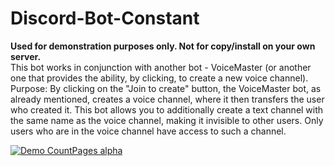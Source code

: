 # Discord-Bot-Constant

<b>Used for demonstration purposes only. Not for copy/install on your own server.</b><br/>
This bot works in conjunction with another bot - VoiceMaster (or another one that provides the ability, by clicking, to create a new voice channel).
Purpose:
By clicking on the "Join to create" button, the VoiceMaster bot, as already mentioned, creates a voice channel, where it then transfers the user who created it. This bot allows you to additionally create a text channel with the same name as the voice channel, making it invisible to other users. Only users who are in the voice channel have access to such a channel.

[![Demo CountPages alpha](https://j.gifs.com/WPKBlJ.gif)](https://youtu.be/IUrsE5za4E8)
